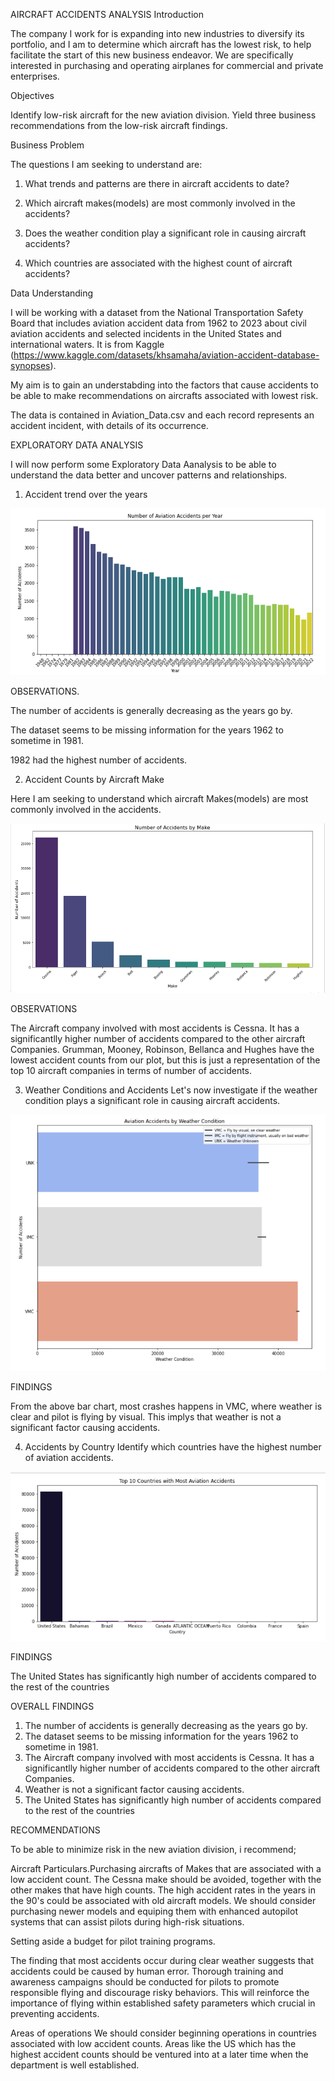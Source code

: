  AIRCRAFT ACCIDENTS ANALYSIS
Introduction

The company I work for is expanding into new industries to diversify its portfolio, and I am to determine which aircraft has the lowest risk, to help facilitate the start of this new business endeavor. We are specifically interested in purchasing and operating airplanes for commercial and private enterprises.

Objectives

Identify low-risk aircraft for the new aviation division.
Yield three business recommendations from the low-risk aircraft findings.

Business Problem

The questions I am seeking to understand are:

1. What trends and patterns are there in aircraft accidents to date?

2. Which aircraft makes(models) are most commonly involved in the accidents?

3. Does the weather condition play a significant role in causing aircraft accidents?

4. Which countries are associated with the highest count of aircraft accidents?

Data Understanding

I will be working with a dataset from the National Transportation Safety Board that includes aviation accident data from 1962 to 2023 about civil aviation accidents and selected incidents in the United States and international waters. It is from Kaggle (https://www.kaggle.com/datasets/khsamaha/aviation-accident-database-synopses).

My aim is to gain an understabding into the factors that cause accidents to be able to make recommendations on aircrafts associated with lowest risk.

The data is contained in Aviation_Data.csv and each record represents an accident incident, with details of its occurrence.


EXPLORATORY DATA ANALYSIS

I will now perform some Exploratory Data Aanalysis to be able to understand the data better and uncover patterns and relationships.

1. Accident trend over the years

![Accident_Trends](Images/Accident_Trends.PNG)

OBSERVATIONS.

The number of accidents is generally decreasing as the years go by.

The dataset seems to be missing information for the years 1962 to sometime in 1981.

1982 had the highest number of accidents.

2. Accident Counts by Aircraft Make

Here I am seeking to understand which aircraft Makes(models) are most commonly involved in the accidents.

![Number_of_accidents_by_make](Images/Number_of_accidents_by_make.PNG)

OBSERVATIONS

The Aircraft company involved with most accidents is Cessna. It has a significantlly higher number of accidents compared to the other aircraft Companies.
Grumman, Mooney, Robinson, Bellanca and Hughes have the lowest accident counts from our plot, but this is just a representation of the top 10 aircraft companies in terms of number of accidents.

3. Weather Conditions and Accidents
Let's now investigate if the weather condition plays a significant role in causing aircraft accidents.

![Accidents_by_Weather_Conditions](Images/Accidents_by_Weather_Conditions.PNG)

FINDINGS

From the above bar chart, most crashes happens in VMC, where weather is clear and pilot is flying by visual. This implys that weather is not a significant factor causing accidents.

4. Accidents by Country
Identify which countries have the highest number of aviation accidents.

![Accidents_by_Countries](Images/Accidents_by_Countries.PNG)

FINDINGS

The United States has significantly high number of accidents compared to the rest of the countries

OVERALL FINDINGS

1. The number of accidents is generally decreasing as the years go by.
2. The dataset seems to be missing information for the years 1962 to sometime in 1981.
3. The Aircraft company involved with most accidents is Cessna. It has a significantlly higher number of accidents compared to the other aircraft Companies.
4. Weather is not a significant factor causing accidents.
5. The United States has significantly high number of accidents compared to the rest of the countries

RECOMMENDATIONS

To be able to minimize risk in the new aviation division, i recommend;

Aircraft Particulars.Purchasing aircrafts of Makes that are associated with a low accident count. The Cessna make should be avoided, together with the other makes that have high counts.
The high accident rates in the years in the 90's could be associated with old aircraft models. We should consider purchasing newer models and equiping them with enhanced autopilot systems that can assist pilots during high-risk situations.

Setting aside a budget for pilot training programs.

The finding that most accidents occur during clear weather suggests that accidents could be caused by human error.
Thorough training and awareness campaigns should be conducted for pilots to promote responsible flying and discourage risky behaviors. This will reinforce the importance of flying within established safety parameters which crucial in preventing accidents.

Areas of operations
We should consider beginning operations in countries associated with low accident counts. Areas like the US which has the highest accident counts should be ventured into at a later time when the department is well established.

